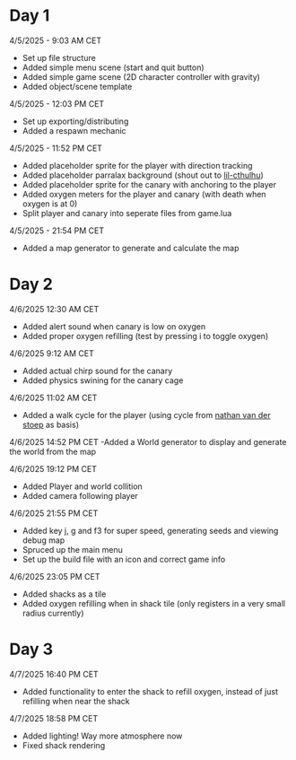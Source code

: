 # Day 1
4/5/2025 - 9:03 AM CET
- Set up file structure
- Added simple menu scene (start and quit button)
- Added simple game scene (2D character controller with gravity)
- Added object/scene template 

4/5/2025 - 12:03 PM CET
- Set up exporting/distributing
- Added a respawn mechanic

4/5/2025 - 11:52 PM CET
- Added placeholder sprite for the player with direction tracking
- Added placeholder parralax background (shout out to [lil-cthulhu](https://lil-cthulhu.itch.io/pixel-art-cave-background))
- Added placeholder sprite for the canary with anchoring to the player 
- Added oxygen meters for the player and canary (with death when oxygen is at 0)
- Split player and canary into seperate files from game.lua

4/5/2025 - 21:54 PM CET
- Added a map generator to generate and calculate the map

# Day 2
4/6/2025 12:30 AM CET
- Added alert sound when canary is low on oxygen
- Added proper oxygen refilling (test by pressing i to toggle oxygen)

4/6/2025 9:12 AM CET
- Added actual chirp sound for the canary
- Added physics swining for the canary cage

4/6/2025 11:02 AM CET
- Added a walk cycle for the player (using cycle from [nathan van der stoep](https://nathanvanderstoep.itch.io/walk-cycle-template) as basis)

4/6/2025 14:52 PM CET
-Added a World generator to display and generate the world from the map

4/6/2025 19:12 PM CET
- Added Player and world collition
- Added camera following player

4/6/2025 21:55 PM CET
- Added key j, g and f3 for super speed, generating seeds and viewing debug map
- Spruced up the main menu
- Set up the build file with an icon and correct game info

4/6/2025 23:05 PM CET
- Added shacks as a tile
- Added oxygen refilling when in shack tile (only registers in a very small radius currently)

# Day 3
4/7/2025 16:40 PM CET
- Added functionality to enter the shack to refill oxygen, instead of just refilling when near the shack

4/7/2025 18:58 PM CET
- Added lighting! Way more atmosphere now
- Fixed shack rendering
